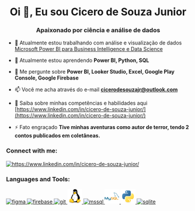 <h1 align="center">Oi 👋, Eu sou Cicero de Souza Junior</h1>
<h3 align="center">Apaixonado por ciência e análise de dados</h3>

- 🔭 Atualmente estou trabalhando com análise e visualização de dados [Microsoft Power BI para Business Intelligence e Data Science](https://github.com/cicero-de-souza-junior/powerbi_dashboards)

- 🌱 Atualmente estou aprendendo **Power BI, Python, SQL**

- 💬 Me pergunte sobre **Power BI, Looker Studio, Excel, Google Play Console, Google Firebase**

- 📫 Você me acha através do e-mail **cicerodesouzajr@outlook.com**

- 📄 Saiba sobre minhas competências e habilidades aqui [https://www.linkedin.com/in/cicero-de-souza-junior/](https://www.linkedin.com/in/cicero-de-souza-junior/)

- ⚡ Fato engraçado **Tive minhas aventuras como autor de terror, tendo 2 contos publicados em coletâneas.**

<h3 align="left">Connect with me:</h3>
<p align="left">
<a href="https://linkedin.com/in/https://www.linkedin.com/in/cicero-de-souza-junior/" target="blank"><img align="center" src="https://raw.githubusercontent.com/rahuldkjain/github-profile-readme-generator/master/src/images/icons/Social/linked-in-alt.svg" alt="https://www.linkedin.com/in/cicero-de-souza-junior/" height="30" width="40" /></a>
</p>

<h3 align="left">Languages and Tools:</h3>
<p align="left"> <a href="https://www.figma.com/" target="_blank" rel="noreferrer"> <img src="https://www.vectorlogo.zone/logos/figma/figma-icon.svg" alt="figma" width="40" height="40"/> </a> <a href="https://firebase.google.com/" target="_blank" rel="noreferrer"> <img src="https://www.vectorlogo.zone/logos/firebase/firebase-icon.svg" alt="firebase" width="40" height="40"/> </a> <a href="https://git-scm.com/" target="_blank" rel="noreferrer"> <img src="https://www.vectorlogo.zone/logos/git-scm/git-scm-icon.svg" alt="git" width="40" height="40"/> </a> <a href="https://www.linux.org/" target="_blank" rel="noreferrer"> <img src="https://raw.githubusercontent.com/devicons/devicon/master/icons/linux/linux-original.svg" alt="linux" width="40" height="40"/> </a> <a href="https://www.microsoft.com/en-us/sql-server" target="_blank" rel="noreferrer"> <img src="https://www.svgrepo.com/show/303229/microsoft-sql-server-logo.svg" alt="mssql" width="40" height="40"/> </a> <a href="https://www.mysql.com/" target="_blank" rel="noreferrer"> <img src="https://raw.githubusercontent.com/devicons/devicon/master/icons/mysql/mysql-original-wordmark.svg" alt="mysql" width="40" height="40"/> </a> <a href="https://www.python.org" target="_blank" rel="noreferrer"> <img src="https://raw.githubusercontent.com/devicons/devicon/master/icons/python/python-original.svg" alt="python" width="40" height="40"/> </a> <a href="https://www.sqlite.org/" target="_blank" rel="noreferrer"> <img src="https://www.vectorlogo.zone/logos/sqlite/sqlite-icon.svg" alt="sqlite" width="40" height="40"/> </a> </p>

<!--

## 👋 Olá, eu sou Cícero de Souza Júnior! 

- 🔭 I’m currently working on ...
- 🌱 I’m currently learning ...
- 👯 I’m looking to collaborate on ...
- 🤔 I’m looking for help with ...
- 💬 Ask me about ...
- 📫 How to reach me: ...
- 😄 Pronouns: ...
- ⚡ Fun fact: ...
-->
